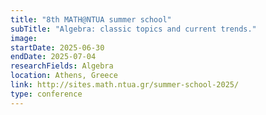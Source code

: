```yaml
---
title: "8th MATH@NTUA summer school"
subTitle: "Algebra: classic topics and current trends."
image:
startDate: 2025-06-30
endDate: 2025-07-04
researchFields: Algebra
location: Athens, Greece
link: http://sites.math.ntua.gr/summer-school-2025/
type: conference
---
```


